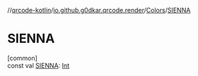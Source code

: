 //[qrcode-kotlin](../../../index.md)/[io.github.g0dkar.qrcode.render](../index.md)/[Colors](index.md)/[SIENNA](-s-i-e-n-n-a.md)

# SIENNA

[common]\
const val [SIENNA](-s-i-e-n-n-a.md): [Int](https://kotlinlang.org/api/latest/jvm/stdlib/kotlin/-int/index.html)
